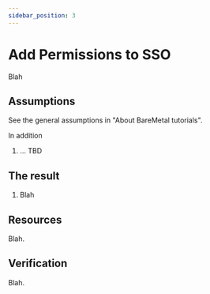 ```yaml
---
sidebar_position: 3
---
```


# Add Permissions to SSO

Blah

## Assumptions

See the general assumptions in "About BareMetal tutorials".

In addition
1. ... TBD

## The result

1. Blah

## Resources

Blah.

## Verification

Blah.
